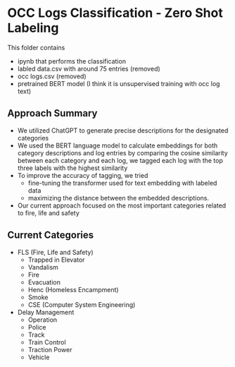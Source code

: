 # OCC Logs Classification - Zero Shot Labeling
This folder contains 
- ipynb that performs the classification
- labled data.csv with around 75 entries  (removed)
- occ logs.csv (removed)
- pretrained BERT model (I think it is unsupervised training with occ log text)
## Approach Summary
- We utilized ChatGPT to generate precise descriptions for the designated categories 
- We used the BERT language model to calculate embeddings for both category descriptions and log entries by comparing the cosine similarity between each category and each log, we tagged each log with the top three labels with the highest similarity
- To improve the accuracy of tagging, we tried 
    - fine-tuning the transformer used for text embedding with labeled data
    - maximizing the distance between the embedded descriptions. 
- Our current approach focused on the most important categories related to fire, life and safety
## Current Categories
- FLS (Fire, Life and Safety)
    - Trapped in Elevator
    - Vandalism
    - Fire
    - Evacuation
    - Henc (Homeless Encampment)
    - Smoke
    - CSE (Computer System Engineering)
- Delay Management
    - Operation
    - Police
    - Track
    - Train Control
    - Traction Power
    - Vehicle

